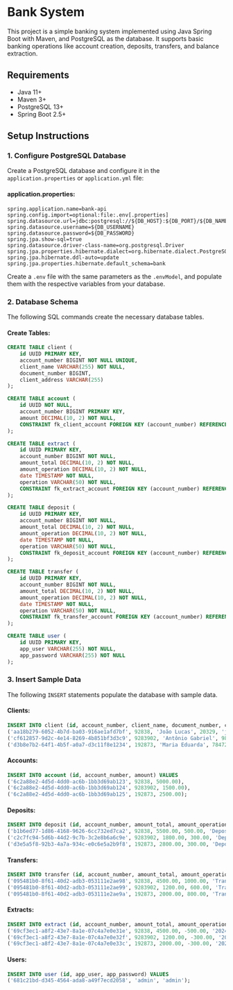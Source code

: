 
# Bank System

This project is a simple banking system implemented using Java Spring Boot with Maven, and PostgreSQL as the database. It supports basic banking operations like account creation, deposits, transfers, and balance extraction.

## Requirements

- Java 11+
- Maven 3+
- PostgreSQL 13+
- Spring Boot 2.5+

## Setup Instructions


### 1. Configure PostgreSQL Database

Create a PostgreSQL database and configure it in the `application.properties` or `application.yml` file:

#### application.properties:

```properties
spring.application.name=bank-api
spring.config.import=optional:file:.env[.properties]
spring.datasource.url=jdbc:postgresql://${DB_HOST}:${DB_PORT}/${DB_NAME}
spring.datasource.username=${DB_USERNAME}
spring.datasource.password=${DB_PASSWORD}
spring.jpa.show-sql=true
spring.datasource.driver-class-name=org.postgresql.Driver
spring.jpa.properties.hibernate.dialect=org.hibernate.dialect.PostgreSQLDialect
spring.jpa.hibernate.ddl-auto=update
spring.jpa.properties.hibernate.default_schema=bank
```
Create a `.env` file with the same parameters as the `.envModel`, and populate them with the respective variables from your database.

### 2. Database Schema

The following SQL commands create the necessary database tables.

#### Create Tables:

```sql
CREATE TABLE client (
    id UUID PRIMARY KEY,
    account_number BIGINT NOT NULL UNIQUE, 
    client_name VARCHAR(255) NOT NULL,
    document_number BIGINT,
    client_address VARCHAR(255)
);

CREATE TABLE account (
    id UUID NOT NULL,
    account_number BIGINT PRIMARY KEY,
    amount DECIMAL(10, 2) NOT NULL,
    CONSTRAINT fk_client_account FOREIGN KEY (account_number) REFERENCES client (account_number) ON DELETE CASCADE
);

CREATE TABLE extract (
    id UUID PRIMARY KEY,
    account_number BIGINT NOT NULL,
    amount_total DECIMAL(10, 2) NOT NULL,
    amount_operation DECIMAL(10, 2) NOT NULL,
    date TIMESTAMP NOT NULL,
    operation VARCHAR(50) NOT NULL,
    CONSTRAINT fk_extract_account FOREIGN KEY (account_number) REFERENCES account (account_number) ON DELETE CASCADE
);

CREATE TABLE deposit (
    id UUID PRIMARY KEY,
    account_number BIGINT NOT NULL,
    amount_total DECIMAL(10, 2) NOT NULL,
    amount_operation DECIMAL(10, 2) NOT NULL,
    date TIMESTAMP NOT NULL,
    operation VARCHAR(50) NOT NULL,
    CONSTRAINT fk_deposit_account FOREIGN KEY (account_number) REFERENCES account (account_number) ON DELETE CASCADE
);

CREATE TABLE transfer (
    id UUID PRIMARY KEY,
    account_number BIGINT NOT NULL,
    amount_total DECIMAL(10, 2) NOT NULL,
    amount_operation DECIMAL(10, 2) NOT NULL,
    date TIMESTAMP NOT NULL,
    operation VARCHAR(50) NOT NULL,
    CONSTRAINT fk_transfer_account FOREIGN KEY (account_number) REFERENCES account (account_number) ON DELETE CASCADE
);

CREATE TABLE user ( 
    id UUID PRIMARY KEY, 
    app_user VARCHAR(255) NOT NULL, 
    app_password VARCHAR(255) NOT NULL 
);
```

### 3. Insert Sample Data

The following `INSERT` statements populate the database with sample data.

#### Clients:

```sql
INSERT INTO client (id, account_number, client_name, document_number, client_address) VALUES
('aa18b279-6052-4b7d-ba03-916ae1afd7bf', 92838, 'João Lucas', 20329, 'joao.lucas@email.com'),
('cf612857-9d2c-4e14-8269-4b851bf3d3c9', 9283902, 'Antônio Gabriel', 98439048, 'antonio.gabriel@email.com'),
('d3b8e7b2-64f1-4b5f-a0a7-d3c11f8e1234', 192873, 'Maria Eduarda', 78472934, 'maria.eduarda@email.com');
```

#### Accounts:

```sql
INSERT INTO account (id, account_number, amount) VALUES
('6c2a88e2-4d5d-4dd0-ac6b-1bb3d69ab123', 92838, 5000.00),
('6c2a88e2-4d5d-4dd0-ac6b-1bb3d69ab124', 9283902, 1500.00),
('6c2a88e2-4d5d-4dd0-ac6b-1bb3d69ab125', 192873, 2500.00);
```

#### Deposits:

```sql
INSERT INTO deposit (id, account_number, amount_total, amount_operation, operation, date) VALUES
('b1b6ed77-1d86-4168-9626-6cc732ed7ca2', 92838, 5500.00, 500.00, 'Deposit', '2024-09-01 10:00:00'),
('c2c7fc94-5d6b-44d2-9c7b-3c2e8b6a6c9e', 9283902, 1800.00, 300.00, 'Deposit', '2024-09-02 11:15:00'),
('d3e5a5f8-92b3-4a7a-934c-e0c6e5a2b9f8', 192873, 2800.00, 300.00, 'Deposit', '2024-09-03 14:30:00');
```

#### Transfers:

```sql
INSERT INTO transfer (id, account_number, amount_total, amount_operation, operation, date) VALUES
('095481b0-8f61-40d2-adb3-053111e2ae98', 92838, 4500.00, 1000.00, 'Transfer', '2024-09-05 09:45:00'),
('095481b0-8f61-40d2-adb3-053111e2ae99', 9283902, 1200.00, 600.00, 'Transfer', '2024-09-06 12:00:00'),
('095481b0-8f61-40d2-adb3-053111e2ae9a', 192873, 2000.00, 800.00, 'Transfer', '2024-09-07 15:30:00');
```

#### Extracts:

```sql
INSERT INTO extract (id, account_number, amount_total, amount_operation, date, operation) VALUES
('69cf3ec1-a8f2-43e7-8a1e-07c4a7e0e31e', 92838, 4500.00, -500.00, '2024-09-08 17:13:00', 'Withdraw'),
('69cf3ec1-a8f2-43e7-8a1e-07c4a7e0e32f', 9283902, 1200.00, -300.00, '2024-09-09 18:20:00', 'Withdraw'),
('69cf3ec1-a8f2-43e7-8a1e-07c4a7e0e33c', 192873, 2000.00, -300.00, '2024-09-10 19:40:00', 'Withdraw');
```

#### Users:

```sql
INSERT INTO user (id, app_user, app_password) VALUES 
('681c21bd-d345-4564-ada8-a49f7ecd2058', 'admin', 'admin');
```